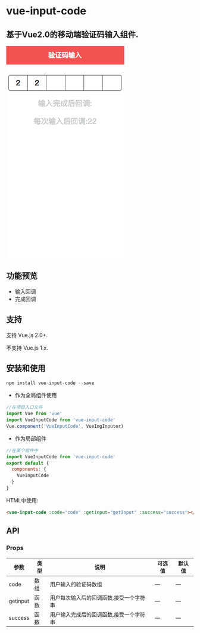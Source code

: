 # vue-input-code

## 基于Vue2.0的移动端验证码输入组件.

<img src="./example/code.png">

## 功能预览

+ 输入回调
+ 完成回调

## 支持

支持 Vue.js 2.0+.

不支持 Vue.js 1.x.

## 安装和使用

```javascript
npm install vue-input-code --save
```

- 作为全局组件使用

```javascript
//在项目入口文件
import Vue from 'vue'
import VueInputCode from 'vue-input-code'
Vue.component('VueInputCode', VueImgInputer)
```

- 作为局部组件

```javascript
//在某个组件中
import VueInputCode from 'vue-input-code'
export default {
  components: {
    VueInputCode
  }
}
```

HTML中使用:

```html
<vue-input-code :code="code" :getinput="getInput" :success="success"></vue-input-code>
```

## API

### Props

| 参数    | 类型    | 说明   |  可选值 | 默认值 |
| ------------- |-------| -----| ----| -------|
| code | 数组 | 用户输入的验证码数组 | — | — |
| getinput | 函数 | 用户每次输入后的回调函数,接受一个字符串 | — | — |
| success | 函数 | 用户输入完成后的回调函数,接受一个字符串 | — | — |

